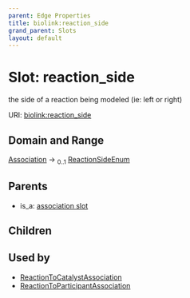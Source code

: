```yaml
---
parent: Edge Properties
title: biolink:reaction_side
grand_parent: Slots
layout: default
---
```


# Slot: reaction_side


the side of a reaction being modeled (ie: left or right)

URI: [biolink:reaction_side](https://w3id.org/biolink/reaction_side)

## Domain and Range

[Association](Association.md) ->  <sub>0..1</sub> [ReactionSideEnum](ReactionSideEnum.md)

## Parents

 *  is_a: [association slot](association_slot.md)

## Children


## Used by

 * [ReactionToCatalystAssociation](ReactionToCatalystAssociation.md)
 * [ReactionToParticipantAssociation](ReactionToParticipantAssociation.md)
